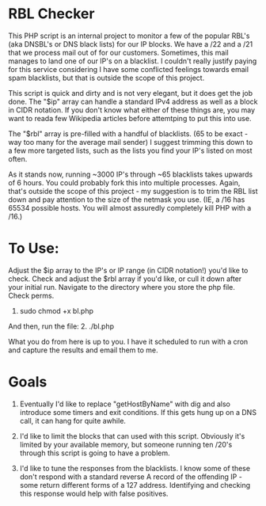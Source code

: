 # RBL Checker

This PHP script is an internal project to monitor a few of the popular RBL's (aka DNSBL's or DNS black lists) for our IP blocks. We have a /22 and a /21 that we process mail out of for our customers. Sometimes, this mail manages to land one of our IP's on a blacklist. I couldn't really justify paying for this service considering I have some conflicted feelings towards email spam blacklists, but that is outside the scope of this project. 

This script is quick and dirty and is not very elegant, but it does get the job done. The "$ip" array can handle a standard IPv4 address as well as a block in CIDR notation. If you don't know what either of these things are, you may want to reada few Wikipedia articles before attemtping to put this into use. 

The "$rbl" array is pre-filled with a handful of blacklists. (65 to be exact - way too many for the average mail sender) I suggest trimming this down to a few more targeted lists, such as the lists you find your IP's listed on most often. 

As it stands now, running ~3000 IP's through ~65 blacklists takes upwards of 6 hours. You could probably fork this into multiple processes. Again, that's outside the scope of this project - my suggestion is to trim the RBL list down and pay attention to the size of the netmask you use. (IE, a /16 has 65534 possible hosts. You will almost assuredly completely kill PHP with a /16.)


# To Use:

Adjust the $ip array to the IP's or IP range (in CIDR notation!) you'd like to check. Check and adjust the $rbl array if you'd like, or cull it down after your initial run. Navigate to the directory where you store the php file. Check perms. 

1. sudo chmod +x bl.php

And then, run the file:
2. ./bl.php 

What you do from here is up to you. I have it scheduled to run with a cron and capture the results and email them to me. 

# Goals


1. Eventually I'd like to replace "getHostByName" with dig and also introduce some timers and exit conditions. If this gets hung up on a DNS call, it can hang for quite awhile.

2. I'd like to limit the blocks that can used with this script. Obviously it's limited by your available memory, but someone running ten /20's through this script is going to have a problem. 

3. I'd like to tune the responses from the blacklists. I know some of these don't respond with a standard reverse A record of the offending IP - some return different forms of a 127 address. Identifying and checking this response would help with false positives. 
